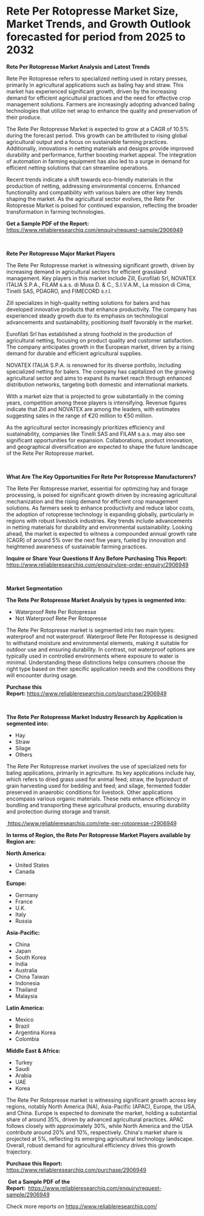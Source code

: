 <p><h1>Rete Per Rotopresse Market Size, Market Trends, and Growth Outlook forecasted for period from 2025 to 2032</h1></p><p><strong>Rete Per Rotopresse Market Analysis and Latest Trends</strong></p>
<p><p>Rete Per Rotopresse refers to specialized netting used in rotary presses, primarily in agricultural applications such as baling hay and straw. This market has experienced significant growth, driven by the increasing demand for efficient agricultural practices and the need for effective crop management solutions. Farmers are increasingly adopting advanced baling technologies that utilize net wrap to enhance the quality and preservation of their produce.</p><p>The Rete Per Rotopresse Market is expected to grow at a CAGR of 10.5% during the forecast period. This growth can be attributed to rising global agricultural output and a focus on sustainable farming practices. Additionally, innovations in netting materials and designs provide improved durability and performance, further boosting market appeal. The integration of automation in farming equipment has also led to a surge in demand for efficient netting solutions that can streamline operations.</p><p>Recent trends indicate a shift towards eco-friendly materials in the production of netting, addressing environmental concerns. Enhanced functionality and compatibility with various balers are other key trends shaping the market. As the agricultural sector evolves, the Rete Per Rotopresse Market is poised for continued expansion, reflecting the broader transformation in farming technologies.</p></p>
<p><strong>Get a Sample PDF of the Report:&nbsp;</strong> <a href="https://www.reliableresearchiq.com/enquiry/request-sample/2906949?utm_campaign=2463&utm_medium=2&utm_source=Github&utm_content=ia&utm_term=12032025&utm_id=rete-per-rotopresse">https://www.reliableresearchiq.com/enquiry/request-sample/2906949</a></p>
<p>&nbsp;</p>
<p><strong>Rete Per Rotopresse Major Market Players</strong></p>
<p><p>The Rete Per Rotopresse market is witnessing significant growth, driven by increasing demand in agricultural sectors for efficient grassland management. Key players in this market include Zill, Eurofilati Srl, NOVATEX ITALIA S.P.A., FILAM s.a.s. di Musa D. & C., S.I.V.A.M., La mission di Cima, Tinelli SAS, PDAGRO, and FIMECORD s.r.l.</p><p>Zill specializes in high-quality netting solutions for balers and has developed innovative products that enhance productivity. The company has experienced steady growth due to its emphasis on technological advancements and sustainability, positioning itself favorably in the market.</p><p>Eurofilati Srl has established a strong foothold in the production of agricultural netting, focusing on product quality and customer satisfaction. The company anticipates growth in the European market, driven by a rising demand for durable and efficient agricultural supplies.</p><p>NOVATEX ITALIA S.P.A. is renowned for its diverse portfolio, including specialized netting for balers. The company has capitalized on the growing agricultural sector and aims to expand its market reach through enhanced distribution networks, targeting both domestic and international markets.</p><p>With a market size that is projected to grow substantially in the coming years, competition among these players is intensifying. Revenue figures indicate that Zill and NOVATEX are among the leaders, with estimates suggesting sales in the range of €20 million to €50 million.</p><p>As the agricultural sector increasingly prioritizes efficiency and sustainability, companies like Tinelli SAS and FILAM s.a.s. may also see significant opportunities for expansion. Collaborations, product innovation, and geographical diversification are expected to shape the future landscape of the Rete Per Rotopresse market.</p></p>
<p>&nbsp;</p>
<p><strong>What Are The Key Opportunities For Rete Per Rotopresse Manufacturers?</strong></p>
<p><p>The Rete Per Rotopresse market, essential for optimizing hay and forage processing, is poised for significant growth driven by increasing agricultural mechanization and the rising demand for efficient crop management solutions. As farmers seek to enhance productivity and reduce labor costs, the adoption of rotopresse technology is expanding globally, particularly in regions with robust livestock industries. Key trends include advancements in netting materials for durability and environmental sustainability. Looking ahead, the market is expected to witness a compounded annual growth rate (CAGR) of around 5% over the next five years, fueled by innovation and heightened awareness of sustainable farming practices.</p></p>
<p><strong>Inquire or Share Your Questions If Any Before Purchasing This Report:</strong> <a href="https://www.reliableresearchiq.com/enquiry/pre-order-enquiry/2906949?utm_campaign=2463&utm_medium=2&utm_source=Github&utm_content=ia&utm_term=12032025&utm_id=rete-per-rotopresse">https://www.reliableresearchiq.com/enquiry/pre-order-enquiry/2906949</a></p>
<p>&nbsp;</p>
<p><strong>Market Segmentation</strong></p>
<p><strong>The Rete Per Rotopresse Market Analysis by types is segmented into:</strong></p>
<p><ul><li>Waterproof Rete Per Rotopresse</li><li>Not Waterproof Rete Per Rotopresse</li></ul></p>
<p><p>The Rete Per Rotopresse market is segmented into two main types: waterproof and not waterproof. Waterproof Rete Per Rotopresse is designed to withstand moisture and environmental elements, making it suitable for outdoor use and ensuring durability. In contrast, not waterproof options are typically used in controlled environments where exposure to water is minimal. Understanding these distinctions helps consumers choose the right type based on their specific application needs and the conditions they will encounter during usage.</p></p>
<p><strong>Purchase this Report:&nbsp;</strong><a href="https://www.reliableresearchiq.com/purchase/2906949?utm_campaign=2463&utm_medium=2&utm_source=Github&utm_content=ia&utm_term=12032025&utm_id=rete-per-rotopresse">https://www.reliableresearchiq.com/purchase/2906949</a></p>
<p>&nbsp;</p>
<p><strong>The Rete Per Rotopresse Market Industry Research by Application is segmented into:</strong></p>
<p><ul><li>Hay</li><li>Straw</li><li>Silage</li><li>Others</li></ul></p>
<p><p>The Rete Per Rotopresse market involves the use of specialized nets for baling applications, primarily in agriculture. Its key applications include hay, which refers to dried grass used for animal feed; straw, the byproduct of grain harvesting used for bedding and feed; and silage, fermented fodder preserved in anaerobic conditions for livestock. Other applications encompass various organic materials. These nets enhance efficiency in bundling and transporting these agricultural products, ensuring durability and protection during storage and transit.</p></p>
<p><a href="https://www.reliableresearchiq.com/rete-per-rotopresse-r2906949?utm_campaign=2463&utm_medium=2&utm_source=Github&utm_content=ia&utm_term=12032025&utm_id=rete-per-rotopresse">&nbsp;https://www.reliableresearchiq.com/rete-per-rotopresse-r2906949</a></p>
<p><strong>In terms of Region, the Rete Per Rotopresse Market Players available by Region are:</strong></p>
<p>
    <p> <strong> North America: </strong>
        <ul>
            <li>United States</li>
            <li>Canada</li>
        </ul>
        </p> 
    <p> <strong> Europe: </strong>
        <ul>
            <li>Germany</li>
            <li>France</li>
            <li>U.K.</li>
            <li>Italy</li>
            <li>Russia</li>
        </ul>
        </p> 
    <p> <strong> Asia-Pacific: </strong>
        <ul>
            <li>China</li>
            <li>Japan</li>
            <li>South Korea</li>
            <li>India</li>
            <li>Australia</li>
            <li>China Taiwan</li>
            <li>Indonesia</li>
            <li>Thailand</li>
            <li>Malaysia</li>
        </ul>
        </p> 
    <p> <strong> Latin America: </strong>
        <ul>
            <li>Mexico</li>
            <li>Brazil</li>
            <li>Argentina Korea</li>
            <li>Colombia</li>
        </ul>
        </p> 
    <p> <strong> Middle East & Africa: </strong>
        <ul>
            <li>Turkey</li>
            <li>Saudi</li>
            <li>Arabia</li>
            <li>UAE</li>
            <li>Korea</li>
        </ul>
    </p>
    </p>
<p><p>The Rete Per Rotopresse market is witnessing significant growth across key regions, notably North America (NA), Asia-Pacific (APAC), Europe, the USA, and China. Europe is expected to dominate the market, holding a substantial share of around 35%, driven by advanced agricultural practices. APAC follows closely with approximately 30%, while North America and the USA contribute around 20% and 10%, respectively. China's market share is projected at 5%, reflecting its emerging agricultural technology landscape. Overall, robust demand for agricultural efficiency drives this growth trajectory.</p></p>
<p><strong>Purchase this Report: </strong><a href="https://www.reliableresearchiq.com/purchase/2906949?utm_campaign=2463&utm_medium=2&utm_source=Github&utm_content=ia&utm_term=12032025&utm_id=rete-per-rotopresse">https://www.reliableresearchiq.com/purchase/2906949</a></p>
<p>&nbsp;<strong>Get a Sample PDF of the Report:&nbsp;&nbsp;</strong><a href="https://www.reliableresearchiq.com/enquiry/request-sample/2906949?utm_campaign=2463&utm_medium=2&utm_source=Github&utm_content=ia&utm_term=12032025&utm_id=rete-per-rotopresse">https://www.reliableresearchiq.com/enquiry/request-sample/2906949</a></p>
<p><strong></strong></p>
<p>Check more reports on <a href="https://www.reliableresearchiq.com/?utm_campaign=2463&utm_medium=2&utm_source=Github&utm_content=ia&utm_term=12032025&utm_id=rete-per-rotopresse">https://www.reliableresearchiq.com/</a></p>